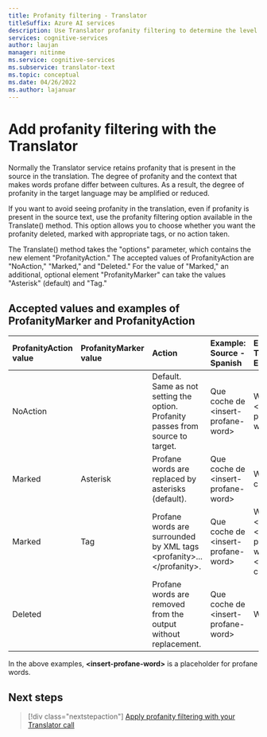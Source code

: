 ```yaml
---
title: Profanity filtering - Translator
titleSuffix: Azure AI services
description: Use Translator profanity filtering to determine the level of profanity translated in your text.
services: cognitive-services
author: laujan
manager: nitinme
ms.service: cognitive-services
ms.subservice: translator-text
ms.topic: conceptual
ms.date: 04/26/2022
ms.author: lajanuar
---
```


# Add profanity filtering with the Translator

Normally the Translator service retains profanity that is present in the source in the translation. The degree of profanity and the context that makes words profane differ between cultures. As a result, the degree of profanity in the target language may be amplified or reduced.

If you want to avoid seeing profanity in the translation, even if profanity is present in the source text, use the profanity filtering option available in the Translate() method. This option allows you to choose whether you want the profanity deleted, marked with appropriate tags, or no action taken.

The Translate() method takes the "options" parameter, which contains the new element "ProfanityAction." The accepted values of ProfanityAction are "NoAction," "Marked," and "Deleted." For the value of "Marked," an additional, optional element "ProfanityMarker" can take the values "Asterisk" (default) and "Tag."


## Accepted values and examples of ProfanityMarker and ProfanityAction
| ProfanityAction value | ProfanityMarker value | Action | Example: Source - Spanish| Example: Target - English|
|:--|:--|:--|:--|:--|
| NoAction|  | Default. Same as not setting the option. Profanity passes from source to target. | Que coche de \<insert-profane-word> | What a \<insert-profane-word> car  |                         
| Marked                | Asterisk              | Profane words are replaced by asterisks (default).                               | Que coche de \<insert-profane-word> | What a *** car      |                                         
| Marked                | Tag                   | Profane words are surrounded by XML tags \<profanity\>...\</profanity>.          | Que coche de \<insert-profane-word> | What a \<profanity> \<insert-profane-word> \</profanity> car |
| Deleted               |                       | Profane words are removed from the output without replacement.                   | Que coche de \<insert-profane-word> | What a car        |                                           

In the above examples, **\<insert-profane-word>** is a placeholder for profane words.

## Next steps
> [!div class="nextstepaction"]
> [Apply profanity filtering with your Translator call](reference/v3-0-translate.md)
